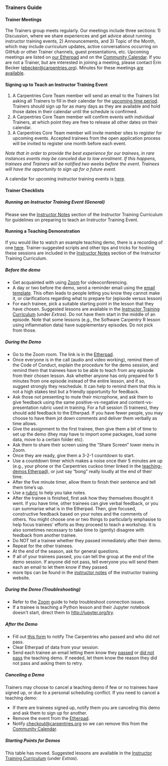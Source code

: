 ### Trainers Guide

#### Trainer Meetings
The Trainers group meets regularly. Our meetings include three sections: 1) Discussion, where we share experiences and get advice about running instructor training events, 2) Announcements, and 3) Topic of the Month, which may include curriculum updates, active conversations occurring on GitHub or other Trainer channels, guest presentations, etc. Upcoming meetings are listed on [our Etherpad][trainer-pad] and on the [Community Calendar][community-calendar]. If you are not a Trainer, but are interested in joining a meeting, please contact Erin Becker (ebecker@carpentries.org). Minutes for these meetings [are available][trainer-minutes].

#### Signing up to Teach an Instructor Training Event

1. A Carpentries Core Team member will send an email to the Trainers list asking all Trainers to fill in their calendar for the [upcoming time period](scheduling_training_events.md). Trainers should sign up for as many days as they are available and hold those dates in their calendar until the schedule is confirmed.
1. A Carpentries Core Team member will confirm events with individual Trainers, at which point they are free to release all other dates on their calendar.
1. A Carpentries Core Team member will invite member sites to register for upcoming events. Accepted trainees from the open application process will be invited to register one month before each event.

*Note that in order to provide the best experience for our trainees, in rare instances events may be canceled due to low enrolment.  If this happens, trainees and Trainers will be notified two weeks before the event.  Trainees will have the opportunity to sign up for a future event.*

A calendar for upcoming instructor training events is [here](https://carpentries.github.io/instructor-training/training_calendar/).

#### Trainer Checklists

##### Running an Instructor Training Event (General)

Please see the [Instructor Notes](https://carpentries.github.io/instructor-training/guide/index.html) section of the Instructor Training Curriculum for guidelines on preparing to teach an Instructor Training Event. 

#### Running a Teaching Demonstration  

If you would like to watch an example teaching demo, there is a recording of one [here][demo-video]. Trainer-suggested scripts and other tips and tricks for hosting these sessions are included in the [Instructor Notes](https://carpentries.github.io/instructor-training/guide/index.html#vi-teaching-demonstration-tips) section of the Instructor Training Curriculum. 

##### Before the demo 
- Get acquainted with using [Zoom](../communications/tools/zoom_rooms.md) for videoconferencing.
- A day or two before the demo, send a reminder email using the [email template](email_templates_trainers.html#reminder-teaching-demo). This often leads to people letting you know they cannot make it, or clarifications regarding what to prepare for (episode versus lesson)
- For each trainee, pick a suitable starting point in the lesson that they have chosen. Suggested lessons are available in the [Instructor Training Curriculum](https://carpentries.github.io/instructor-training/demo_lessons/index.html) (under *Extras*). Do not have them start in the middle of an episode. Note that some lessons (e.g., the Software Carpentry R lesson using inflammation data) have supplementary episodes. Do not pick from those.  

##### During the Demo
-  Go to the Zoom room. The link is in the [Etherpad][demo-pad].    
-  Once everyone is in the call (audio and video working), remind them of the Code of Conduct, explain the procedure for the demo session, and remind them that trainees have to be able to teach from any episode from their chosen lesson. Ask whether anyone has only prepared for 5 minutes from one episode instead of the entire lesson, and if so, suggest strongly they reschedule. It can help to remind them that this is not a high stakes test but a friendly opportunity for feedback.
-  Ask those not presenting to mute their microphone, and ask them to give feedback using the same positive-vs-negative and content-vs-presentation rubric used in training. For a full session (5 trainees), they should add feedback to the Etherpad. If you have fewer people, you may choose to have them jot down comments and deliver them verbally as time allows.
-  Give the assignment to the first trainee, then give them a bit of time to set up the demo (they may have to import some packages, load some data, move to a certain folder etc).  
-  Ask them to share their screen using the “Share Screen” lower menu in Zoom.  
-  Once they are ready, give them a 3-2-1 countdown to start.  
-  Use a countdown timer which makes a noise once their 5 minutes are up (e.g., your phone or the Carpentries cuckoo timer linked in the [teaching-demos Etherpad][demo-pad]), or just say “bong” really loudly at the end of their time.
-  After the five minute timer, allow them to finish their sentence and tell them time’s up.
-  Use a [rubric][demo-rubric] to help you take notes.   
-  After the trainee is finished, first ask how they themselves thought it went. If you have time, other trainees can give verbal feedback, or you can summarise what is in the Etherpad. Then, give focused, constructive feedback based on your notes and the comments of others. You might choose one or two things to particularly emphasise to help focus trainees' efforts as they proceed to teach a workshop. It is also sometimes necessary to take time to (gently) disagree with feedback from another trainee.
-  Do NOT tell a trainee whether they passed immediately after their demo.   
-  Repeat for the other trainees.  
-  At the end of the season, ask for general questions.  
-  If all of your trainees passed, you can tell the group at the end of the demo session. If anyone did not pass, tell everyone you will send them each an email to let them know if they passed.  
- more tips can be found in the [instructor notes](https://carpentries.github.io/instructor-training/guide/index.html#vi-teaching-demonstration-tips) of the instructor training website.

##### During the Demo (Troubleshooting)
- Refer to the [Zoom](../communications/tools/zoom_rooms.md) guide to help troubleshoot connection issues.
- If a trainee is teaching a Python lesson and their Jupyter notebook doesn't start, direct them to http://jupyter.org/try.

##### After the Demo
-  Fill out [this form](https://forms.gle/ZusNhyhNh4rvCmxH8) to notify The Carpentries who passed and who did not pass.
-  Clear Etherpad of data from your session.  
-  Send each trainee an email letting them know they [passed](email_templates_trainers.html#trainee-did-pass-teaching-demo) or [did not pass](email_templates_trainers.html#trainee-didnt-pass-teaching-demo) the teaching demo. If needed, let them know the reason they did not pass and asking them to retry.

##### Canceling a Demo

Trainers may choose to cancel a teaching demo if few or no trainees have signed up, or due to a personal scheduling conflict.  If you need to cancel a teaching demo:

- If there are trainees signed up, notify them you are canceling this demo and ask them to sign up for another. 
- Remove the event from the [Etherpad][trainer-pad].
- Notify [checkout@carpentries.org](mailto:checkout@carpentries.org) so we can remove this from the [Community Calendar][community-calendar].

##### Starting Points for Demos

This table has moved. Suggested lessons are available in the [Instructor Training Curriculum](https://carpentries.github.io/instructor-training/demo_lessons/index.html) (under *Extras*).


[trainer-agreement]: ../instructor_training/trainers_guide.html#trainer-agreement
[trainer-process]: ../instructor_training/trainers_training.html
[trainer-pad]: http://pad.carpentries.org/trainers
[community-calendar]: https://carpentries.org/community/#community-events
[trainer-minutes]: https://github.com/carpentries/trainers/tree/master/minutes
[Etherpad-template]: http://pad.carpentries.org/ttt-template
[googledoc-template]: https://docs.google.com/document/d/1P_w1rgdVk4SpXvILSS-ZKz8Ujqklfujpc_zHf8D-G1A/edit
[training-template]: https://github.com/carpentries/training-template
[minute-cards-template]: https://docs.google.com/forms/d/1p7iOV5HNvy4POS4g6eottY8RSfKq4kaoKz1-jIFYTMI/edit
[checkout-checklist]: https://carpentries.github.io/instructor-training/checkout/
[training-repo]: https://carpentries.github.io/instructor-training/
[zoom-home]: https://www.zoom.us/
[demo-video]: https://www.youtube.com/watch?v=FFO2cq-3PPg
[demo-pad]: https://pad.carpentries.org/teaching-demos
[demo-rubric]: https://carpentries.github.io/instructor-training/demos_rubric/


